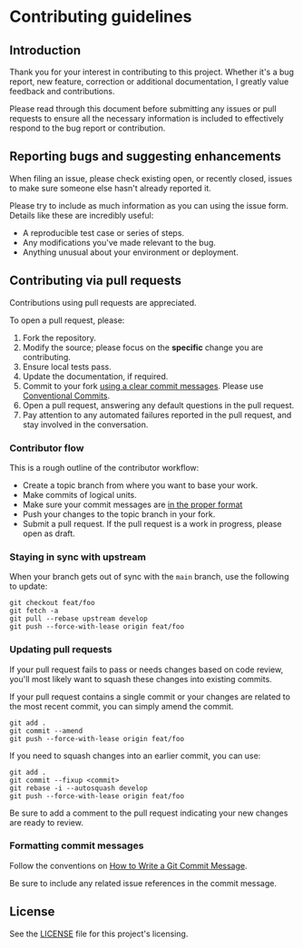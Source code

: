 # Contributing guidelines

## Introduction

Thank you for your interest in contributing to this project. Whether it's a bug report, new feature,
correction or additional documentation, I greatly value feedback and contributions.

Please read through this document before submitting any issues or pull requests to ensure
all the necessary information is included to effectively respond to the bug report or contribution.

## Reporting bugs and suggesting enhancements

When filing an issue, please check existing open, or recently closed, issues to make sure someone
else hasn't already reported it.

Please try to include as much information as you can using the issue form. Details like these are
incredibly useful:

- A reproducible test case or series of steps.
- Any modifications you've made relevant to the bug.
- Anything unusual about your environment or deployment.

## Contributing via pull requests

Contributions using pull requests are appreciated.

To open a pull request, please:

1. Fork the repository.
2. Modify the source; please focus on the **specific** change you are contributing.
3. Ensure local tests pass.
4. Update the documentation, if required.
5. Commit to your fork [using a clear commit messages][git-commit]. Please use [Conventional Commits][conventional-commits].
6. Open a pull request, answering any default questions in the pull request.
7. Pay attention to any automated failures reported in the pull request, and stay involved in the
   conversation.

### Contributor flow

This is a rough outline of the contributor workflow:

- Create a topic branch from where you want to base your work.
- Make commits of logical units.
- Make sure your commit messages are [in the proper format][conventional-commits]
- Push your changes to the topic branch in your fork.
- Submit a pull request. If the pull request is a work in progress, please open as draft.

### Staying in sync with upstream

When your branch gets out of sync with the `main` branch, use the following to
update:

```shell
git checkout feat/foo
git fetch -a
git pull --rebase upstream develop
git push --force-with-lease origin feat/foo
```

### Updating pull requests

If your pull request fails to pass or needs changes based on code review, you'll most likely want to
squash these changes into existing commits.

If your pull request contains a single commit or your changes are related to the most recent commit,
you can simply amend the commit.

```shell
git add .
git commit --amend
git push --force-with-lease origin feat/foo
```

If you need to squash changes into an earlier commit, you can use:

```shell
git add .
git commit --fixup <commit>
git rebase -i --autosquash develop
git push --force-with-lease origin feat/foo
```

Be sure to add a comment to the pull request indicating your new changes are ready to review.

### Formatting commit messages

Follow the conventions on [How to Write a Git Commit Message][git-commit].

Be sure to include any related issue references in the commit message.

## License

See the [LICENSE][license] file for this project's licensing.

[//]: Links
[conventional-commits]: https://www.conventionalcommits.org
[git-commit]: https://cbea.ms/git-commit
[license]: LICENSE
